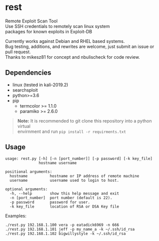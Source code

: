 # rest
Remote Exploit Scan Tool <br /> 
Use SSH credentials to remotely scan linux system <br />
packages for known exploits in Exploit-DB <br />

Currently works against Debian and RHEL based systems. <br />
Bug testing, additions, and rewrites are welcome, just submit an issue or pull request. <br />
Thanks to mikesz81 for concept and nbulischeck for code review. <br />

## Dependencies

* linux (tested in kali-2019.2)
* searchsploit
* python>=3.6
* pip
    * termcolor >= 1.1.0
    * paramiko >= 2.6.0

> **Note:**
> It is recommended to git clone this repository into a python virtual <br /> 
> envirnment and run `pip install -r requirments.txt`

## Usage

```
usage: rest.py [-h] [-n [port_number]] [-p password] [-k key_file]
               hostname username

positional arguments:
  hostname          hostname or IP address of remote machine
  username          username used to login to host.

optional arguments:
  -h, --help        show this help message and exit
  -n [port_number]  port number (default is 22).
  -p password       password for user.
  -k key_file       location of RSA or DSA Key file
```

Examples:

`./rest.py 192.168.1.100 vera -p eatadick6969 -n 666` <br />
`./rest.py 192.168.1.101 jeff -p my_name_a -k ~/.ssh/id_rsa` <br />
`./rest.py 192.168.1.102 bigwillystyle -k ~/.ssh/id_rsa`
